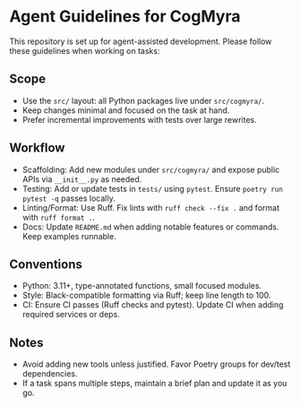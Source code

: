 # Agent Guidelines for CogMyra

This repository is set up for agent-assisted development. Please follow these guidelines when working on tasks:

## Scope

- Use the `src/` layout: all Python packages live under `src/cogmyra/`.
- Keep changes minimal and focused on the task at hand.
- Prefer incremental improvements with tests over large rewrites.

## Workflow

- Scaffolding: Add new modules under `src/cogmyra/` and expose public APIs via `__init__.py` as needed.
- Testing: Add or update tests in `tests/` using `pytest`. Ensure `poetry run pytest -q` passes locally.
- Linting/Format: Use Ruff. Fix lints with `ruff check --fix .` and format with `ruff format .`.
- Docs: Update `README.md` when adding notable features or commands. Keep examples runnable.

## Conventions

- Python: 3.11+, type-annotated functions, small focused modules.
- Style: Black-compatible formatting via Ruff; keep line length to 100.
- CI: Ensure CI passes (Ruff checks and pytest). Update CI when adding required services or deps.

## Notes

- Avoid adding new tools unless justified. Favor Poetry groups for dev/test dependencies.
- If a task spans multiple steps, maintain a brief plan and update it as you go.

